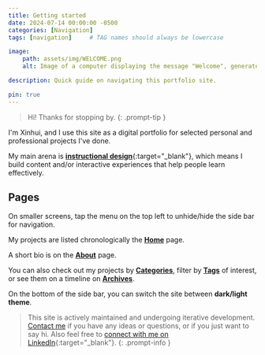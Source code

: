 ```yaml
---
title: Getting started
date: 2024-07-14 00:00:00 -0500
categories: [Navigation]
tags: [navigation]     # TAG names should always be lowercase

image:
    path: assets/img/WELCOME.png
    alt: Image of a computer displaying the message "Welcome", generated by AI and edited by me.

description: Quick guide on navigating this portfolio site.

pin: true
---
```


> Hi! Thanks for stopping by.
{: .prompt-tip }

I'm Xinhui, and I use this site as a digital portfolio for selected personal and professional projects I've done.

My main arena is [**instructional design**](https://en.wikipedia.org/wiki/Instructional_design){:target="_blank"}, which means I build content and/or interactive experiences that help people learn effectively. 

## Pages

On smaller screens,  tap the menu on the top left to unhide/hide the side bar for navigation.

My projects are listed chronologically the [**Home**](../..) page.

A short bio is on the [**About**](../../about/) page.

You can also check out my projects by [**Categories**](../../categories/), filter by [**Tags**](../../tags/) of interest, or see them on a timeline on [**Archives**](../../archives).

On the bottom of the side bar, you can switch the site between **dark/light theme**.

> This site is actively maintained and undergoing iterative development. [Contact me](mailto:xinhuixu02@gmail.com) if you have any ideas or questions, or if you just want to say hi. Also feel free to [connect with me on LinkedIn](https://www.linkedin.com/in/xinhuixu02){:target="_blank"}.
{: .prompt-info }


